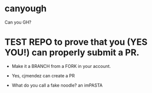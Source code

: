 # canyough
Can you GH?

# TEST REPO to prove that you (YES YOU!) can properly submit a PR.

* Make it a BRANCH from a FORK in your account.

* Yes, cjmendez can create a PR

* What do you call a fake noodle? an imPASTA
